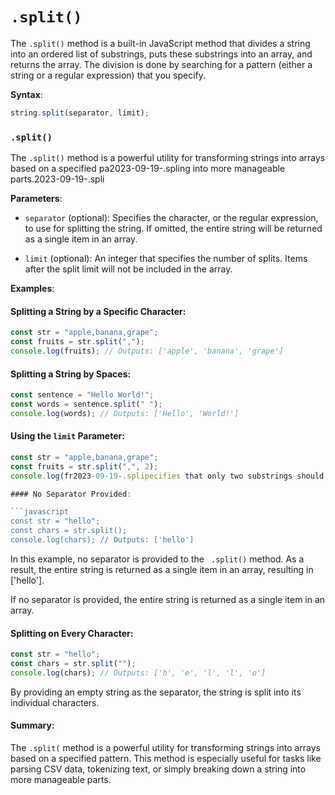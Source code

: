 # `.split()`

The `.split()` method is a built-in JavaScript method that divides a string into an ordered list of substrings, puts these substrings into an array, and returns the array. The division is done by searching for a pattern (either a string or a regular expression) that you specify.

**Syntax**:

```js
string.split(separator, limit);
```

### `.split()`

The `.split()` method is a powerful utility for transforming strings into arrays based on a specified pa2023-09-19-.spling into more manageable parts.2023-09-19-.spli

**Parameters**:

- `separator` (optional): Specifies the character, or the regular expression, to use for splitting the string. If omitted, the entire string will be returned as a single item in an array.

- `limit` (optional): An integer that specifies the number of splits. Items after the split limit will not be included in the array.

**Examples**:

#### Splitting a String by a Specific Character:

```javascript
const str = "apple,banana,grape";
const fruits = str.split(",");
console.log(fruits); // Outputs: ['apple', 'banana', 'grape']
```

#### Splitting a String by Spaces:

```javascript
const sentence = "Hello World!";
const words = sentence.split(" ");
console.log(words); // Outputs: ['Hello', 'World!']
```

#### Using the `limit` Parameter:

````javascript
const str = "apple,banana,grape";
const fruits = str.split(",", 2);
console.log(fr2023-09-19-.splipecifies that only two substrings should be returned. As a result, the string is split at each comma `,`, but only the first two substrings are included in the resulting array, resulting in `['apple', 'banana']`.

#### No Separator Provided:

```javascript
const str = "hello";
const chars = str.split();
console.log(chars); // Outputs: ['hello']
````

In this example, no separator is provided to the ` .split()` method. As a result, the entire string is returned as a single item in an array, resulting in ['hello'].

If no separator is provided, the entire string is returned as a single item in an array.

#### Splitting on Every Character:

```javascript
const str = "hello";
const chars = str.split("");
console.log(chars); // Outputs: ['h', 'e', 'l', 'l', 'o']
```

By providing an empty string as the separator, the string is split into its individual characters.

#### Summary:

The `.split(` method is a powerful utility for transforming strings into arrays based on a specified pattern. This method is especially useful for tasks like parsing CSV data, tokenizing text, or simply breaking down a string into more manageable parts.
